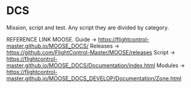 # DCS
Mission, script and test.
Any script they are divided by category.

REFERENCE LINK MOOSE.
Guide    -> https://flightcontrol-master.github.io/MOOSE_DOCS/
Releases -> https://github.com/FlightControl-Master/MOOSE/releases
Script   -> https://flightcontrol-master.github.io/MOOSE_DOCS/Documentation/index.html
Modules  -> https://flightcontrol-master.github.io/MOOSE_DOCS_DEVELOP/Documentation/Zone.html
